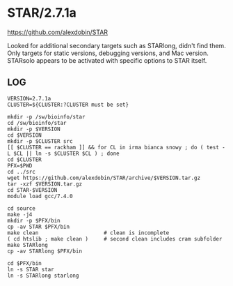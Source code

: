 STAR/2.7.1a
===========

<https://github.com/alexdobin/STAR>

Looked for additional secondary targets such as STARlong, didn't find them.
Only targets for static versions, debugging versions, and Mac version.
STARsolo appears to be activated with specific options to STAR itself.


LOG
---

    VERSION=2.7.1a
    CLUSTER=${CLUSTER:?CLUSTER must be set}

    mkdir -p /sw/bioinfo/star
    cd /sw/bioinfo/star
    mkdir -p $VERSION
    cd $VERSION
    mkdir -p $CLUSTER src
    [[ $CLUSTER == rackham ]] && for CL in irma bianca snowy ; do ( test -L $CL || ln -s $CLUSTER $CL ) ; done
    cd $CLUSTER
    PFX=$PWD
    cd ../src
    wget https://github.com/alexdobin/STAR/archive/$VERSION.tar.gz
    tar -xzf $VERSION.tar.gz
    cd STAR-$VERSION
    module load gcc/7.4.0

    cd source
    make -j4
    mkdir -p $PFX/bin
    cp -av STAR $PFX/bin
    make clean                     # clean is incomplete
    ( cd htslib ; make clean )     # second clean includes cram subfolder
    make STARlong
    cp -av STARlong $PFX/bin

    cd $PFX/bin
    ln -s STAR star
    ln -s STARlong starlong

